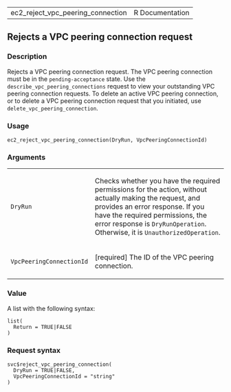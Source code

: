 <table style="width: 100%;">
<tbody>
<tr class="odd">
<td>ec2_reject_vpc_peering_connection</td>
<td style="text-align: right;">R Documentation</td>
</tr>
</tbody>
</table>

## Rejects a VPC peering connection request

### Description

Rejects a VPC peering connection request. The VPC peering connection
must be in the `pending-acceptance` state. Use the
`describe_vpc_peering_connections` request to view your outstanding VPC
peering connection requests. To delete an active VPC peering connection,
or to delete a VPC peering connection request that you initiated, use
`delete_vpc_peering_connection`.

### Usage

    ec2_reject_vpc_peering_connection(DryRun, VpcPeeringConnectionId)

### Arguments

<table>
<colgroup>
<col style="width: 35%" />
<col style="width: 65%" />
</colgroup>
<tbody>
<tr class="odd">
<td><code
id="ec2_reject_vpc_peering_connection_:_DryRun">DryRun</code></td>
<td><p>Checks whether you have the required permissions for the action,
without actually making the request, and provides an error response. If
you have the required permissions, the error response is
<code>DryRunOperation</code>. Otherwise, it is
<code>UnauthorizedOperation</code>.</p></td>
</tr>
<tr class="even">
<td><code
id="ec2_reject_vpc_peering_connection_:_VpcPeeringConnectionId">VpcPeeringConnectionId</code></td>
<td><p>[required] The ID of the VPC peering connection.</p></td>
</tr>
</tbody>
</table>

### Value

A list with the following syntax:

    list(
      Return = TRUE|FALSE
    )

### Request syntax

    svc$reject_vpc_peering_connection(
      DryRun = TRUE|FALSE,
      VpcPeeringConnectionId = "string"
    )
